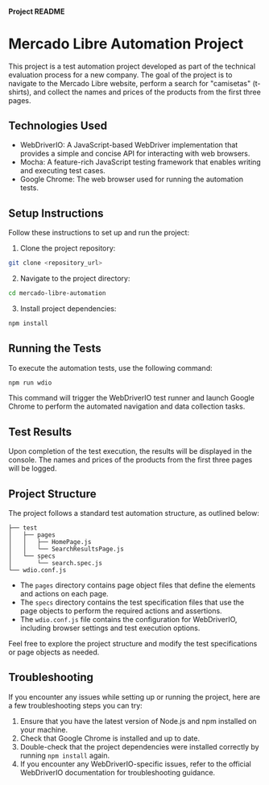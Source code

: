 #### Project README

# Mercado Libre Automation Project

This project is a test automation project developed as part of the technical evaluation process for a new company. The goal of the project is to navigate to the Mercado Libre website, perform a search for "camisetas" (t-shirts), and collect the names and prices of the products from the first three pages.

## Technologies Used

- WebDriverIO: A JavaScript-based WebDriver implementation that provides a simple and concise API for interacting with web browsers.
- Mocha: A feature-rich JavaScript testing framework that enables writing and executing test cases.
- Google Chrome: The web browser used for running the automation tests.

## Setup Instructions

Follow these instructions to set up and run the project:

1. Clone the project repository:

```bash
git clone <repository_url>
```

2. Navigate to the project directory:

```bash
cd mercado-libre-automation
```

3. Install project dependencies:

```bash
npm install
```

## Running the Tests

To execute the automation tests, use the following command:

```bash
npm run wdio
```

This command will trigger the WebDriverIO test runner and launch Google Chrome to perform the automated navigation and data collection tasks.

## Test Results

Upon completion of the test execution, the results will be displayed in the console. The names and prices of the products from the first three pages will be logged.

## Project Structure

The project follows a standard test automation structure, as outlined below:

```
├── test
│   ├── pages
│   │   ├── HomePage.js
│   │   └── SearchResultsPage.js
│   └── specs
│       └── search.spec.js
└── wdio.conf.js
```

- The `pages` directory contains page object files that define the elements and actions on each page.
- The `specs` directory contains the test specification files that use the page objects to perform the required actions and assertions.
- The `wdio.conf.js` file contains the configuration for WebDriverIO, including browser settings and test execution options.

Feel free to explore the project structure and modify the test specifications or page objects as needed.

## Troubleshooting

If you encounter any issues while setting up or running the project, here are a few troubleshooting steps you can try:

1. Ensure that you have the latest version of Node.js and npm installed on your machine.
2. Check that Google Chrome is installed and up to date.
3. Double-check that the project dependencies were installed correctly by running `npm install` again.
4. If you encounter any WebDriverIO-specific issues, refer to the official WebDriverIO documentation for troubleshooting guidance.

